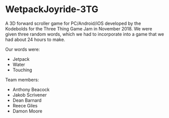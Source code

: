 # WetpackJoyride-3TG

A 3D forward scroller game for PC/Android/iOS developed by the Kodebolds for the Three Thing Game Jam in November 2018.
We were given three random words, which we had to incorporate into a game that we had about 24 hours to make. 

Our words were:
- Jetpack
- Water
- Touching

Team members:
- Anthony Beacock
- Jakob Scrivener
- Dean Barnard
- Reece Giles
- Damon Moore
